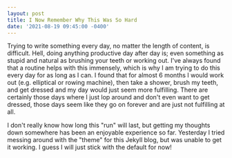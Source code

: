 ```yaml
---
layout: post
title: I Now Remember Why This Was So Hard
date: '2021-08-19 09:45:00 -0400'
---
```

Trying to write something every day, no matter the length of content, is difficult. Hell, doing anything productive day after day is; even something as stupid 
and natural as brushing your teeth or working out. I've always found that a routine helps with this immensely, which is why I am trying to do this every day 
for as long as I can. I found that for almost 6 months I would work out (e.g. elliptical or rowing machine), then take a shower, brush my teeth, and get 
dressed and my day would just seem more fulfilling. There are certainly those days where I just lop around and don't even want to get dressed, those days seem 
like they go on forever and are just not fulfilling at all. 

I don't really know how long this "run" will last, but getting my thoughts down somewhere has been an enjoyable experience so far. Yesterday I tried messing 
around with the "theme" for this Jekyll blog, but was unable to get it working. I guess I will just stick with the default for now!
